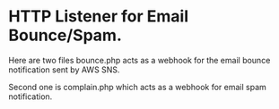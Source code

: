 HTTP Listener for Email Bounce/Spam.
===================================

Here are two files bounce.php acts as a webhook for the email bounce notification sent by AWS SNS.

Second one is complain.php which acts as a webhook for email spam notification.